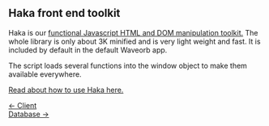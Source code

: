 ## Haka front end toolkit

Haka is our [functional Javascript HTML and DOM manipulation toolkit.](https://github.com/eldoy/haka) The whole library is only about 3K minified and is very light weight and fast. It is included by default in the default Waveorb app.

The script loads several functions into the window object to make them available everywhere.

[Read about how to use Haka here.](https://github.com/eldoy/haka#readme)

<div class="nav">
  <div><a href="/doc/client.html">&larr; Client</a></div>
  <div><a href="/doc/database.html">Database &rarr;</a></div>
</div>